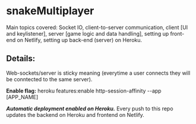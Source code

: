 # snakeMultiplayer
Main topics covered: Socket IO, client-to-server communication, client [UI and keylistener], server [game logic and data handling], setting up front-end on Netlify, setting up back-end (server) on Heroku.

## Details:

Web-sockets/server is sticky meaning (everytime a user connects they will be conntected to the same server). 

**Enable flag:**
heroku features:enable http-session-affinity --app [APP_NAME]

***Automatic deployment enabled on Heroku.*** Every push to this repo updates the backend on Heroku and frontend on Netlify.
